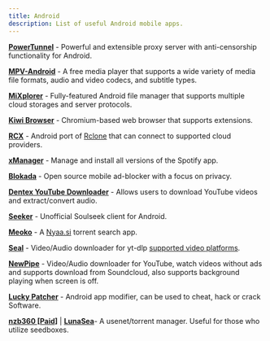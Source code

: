 ```yaml
---
title: Android 
description: List of useful Android mobile apps.
---
```


[**PowerTunnel**](https://github.com/krlvm/PowerTunnel-Android) - Powerful and extensible proxy server with anti-censorship functionality for Android.

[**MPV-Android**](https://github.com/mpv-android/mpv-android) - A free media player that supports a wide variety of media file formats, audio and video codecs, and subtitle types.

[**MiXplorer**](https://mixplorer.com/) - Fully-featured Android file manager that supports multiple cloud storages and server protocols.

[**Kiwi Browser**](https://kiwibrowser.com/) - Chromium-based web browser that supports extensions.

[**RCX**](https://x0b.github.io/docs/) - Android port of [Rclone](https://rclone.org/) that can connect to supported cloud providers.

[**xManager**](https://xmanagerapp.com/) - Manage and install all versions of the Spotify app.

[**Blokada**](https://blokada.org/) - Open source mobile ad-blocker with a focus on privacy.

[**Dentex YouTube Downloader**](https://dentex.github.io/) - Allows users to download YouTube videos and extract/convert audio.

[**Seeker**](https://github.com/jackBonadies/SeekerAndroid) - Unofficial Soulseek client for Android.

[**Meoko**](https://play.google.com/store/apps/details?id=com.app.meoko) - A [Nyaa.si](https://nyaa.si) torrent search app.

[**Seal**](https://github.com/JunkFood02/Seal) - Video/Audio downloader for yt-dlp [supported video platforms](https://github.com/yt-dlp/yt-dlp/blob/master/supportedsites.md).

[**NewPipe**](https://newpipe.net/) - Video/Audio downloader for YouTube, watch videos without ads and supports download from Soundcloud, also supports background playing when screen is off.

[**Lucky Patcher**](https://www.luckypatchers.com/) - Android app modifier, can be used to cheat, hack or crack Software.

[**nzb360 [Paid]**](https://www.nzb360.com/) | [**LunaSea**](https://www.lunasea.app/)- A usenet/torrent manager. Useful for those who utilize seedboxes.
